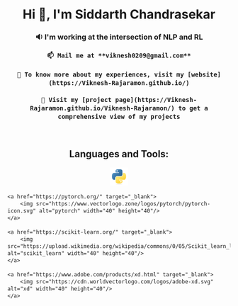 <h1 align="center">Hi 👋, I'm Siddarth Chandrasekar</h1>

<h3 align="center">
    🔉 I'm working at the intersection of NLP and RL

    📫 Mail me at **viknesh0209@gmail.com**

    📄 To know more about my experiences, visit my [website](https://Viknesh-Rajaramon.github.io/)

    👷 Visit my [project page](https://Viknesh-Rajaramon.github.io/Viknesh-Rajaramon/) to get a comprehensive view of my projects
</h3>

<br>

<h2 align="center">Languages and Tools:</h2>

<p align="center">
    <a href="https://www.python.org" target="_blank">
        <img src="https://raw.githubusercontent.com/devicons/devicon/master/icons/python/python-original.svg" alt="python" width="40" height="40"/>
    </a>
    
    <a href="https://pytorch.org/" target="_blank">
        <img src="https://www.vectorlogo.zone/logos/pytorch/pytorch-icon.svg" alt="pytorch" width="40" height="40"/>
    </a>
    
    <a href="https://scikit-learn.org/" target="_blank">
        <img src="https://upload.wikimedia.org/wikipedia/commons/0/05/Scikit_learn_logo_small.svg" alt="scikit_learn" width="40" height="40"/>
    </a>
    
    <a href="https://www.adobe.com/products/xd.html" target="_blank">
        <img src="https://cdn.worldvectorlogo.com/logos/adobe-xd.svg" alt="xd" width="40" height="40"/>
    </a>
</p>